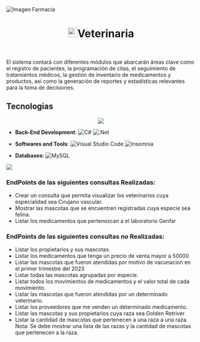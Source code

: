 <img src="https://thumbs.dreamstime.com/z/una-bandera-de-la-cl%C3%ADnica-veterinaria-116220245.jpg" alt="Imagen Farmacia" width="auto" height="auto">
<h1 align="center"><img width="26" height="26" src="https://img.icons8.com/doodle/36/pills.png" alt="pills"/><b>Veterinaria</b></h1>
<br>
<p>El sistema contará con diferentes módulos que abarcarán áreas clave como el registro de pacientes, la programación de citas, el seguimiento de tratamientos médicos, la gestión de inventario de medicamentos y productos, así como la generación de reportes y estadísticas relevantes para la toma de decisiones.</p>


<h2>Tecnologias</h2>

<p align="center">
<img src="https://user-images.githubusercontent.com/73097560/115834477-dbab4500-a447-11eb-908a-139a6edaec5c.gif"><br> 

- **Back-End Development**: 
  ![C#](https://img.shields.io/badge/c%23-%23239120.svg?style=flat&logo=c-sharp&logoColor=white) ![.Net](https://img.shields.io/badge/.NET-5C2D91?style=flat&logo=.net&logoColor=white)   

- **Softwares and Tools**: 
  ![Visual Studio Code](https://img.shields.io/badge/Visual%20Studio%20Code-0078d7.svg?style=flat&logo=visual-studio-code&logoColor=white) ![Insomnia](https://img.shields.io/badge/Insomnia-black?style=flat&logo=insomnia&logoColor=5849BE)
- **Databases**:
  ![MySQL](https://img.shields.io/badge/mysql-%2300f.svg?style=flat&logo=mysql&logoColor=white)
  
</p>
<img src="https://user-images.githubusercontent.com/73097560/115834477-dbab4500-a447-11eb-908a-139a6edaec5c.gif"><br>

<h3>EndPoints de las siguientes consultas Realizadas:</h3>

- Crear un consulta que permita visualizar los veterinarios cuya especialidad sea Cirujano vascular.
- Mostrar las mascotas que se encuentren registradas cuya especie sea felina.
- Listar los medicamentos que pertenezcan a el laboratorio Genfar
<h3>EndPoints de las siguientes consultas no Realizadas:</h3>

- Listar los propietarios y sus mascotas.
- Listar los medicamentos que tenga un precio de venta mayor a 50000
- Listar las mascotas que fueron atendidas por motivo de vacunacion en el primer trimestre del 2023
- Listar todas las mascotas agrupadas por especie.
- Listar todos los movimientos de medicamentos y el valor total de cada movimiento.
- Listar las mascotas que fueron atendidas por un determinado veterinario.
- Listar los proveedores que me venden un determinado medicamento.
- Listar las mascotas y sus propietarios cuya raza sea Golden Retriver
- Listar la cantidad de mascotas que pertenecen a una raza a una raza. Nota: Se debe mostrar una lista de las razas y la cantidad de mascotas que pertenecen a la raza.


